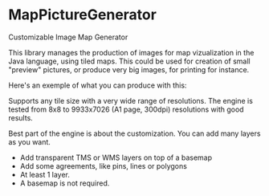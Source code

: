 # MapPictureGenerator
Customizable Image Map Generator

This library manages the production of images for map vizualization in the Java language, using tiled maps.
This could be used for creation of small "preview" pictures, or produce very big images, for printing for instance.

Here's an exemple of what you can produce with this:

Supports any tile size with a very wide range of resolutions.
The engine is tested from 8x8 to 9933x7026 (A1 page, 300dpi) resolutions with good results.

Best part of the engine is about the customization. You can add many layers as you want.
* Add transparent TMS or WMS layers on top of a basemap
* Add some agreements, like pins, lines or polygons
* At least 1 layer.
* A basemap is not required.
